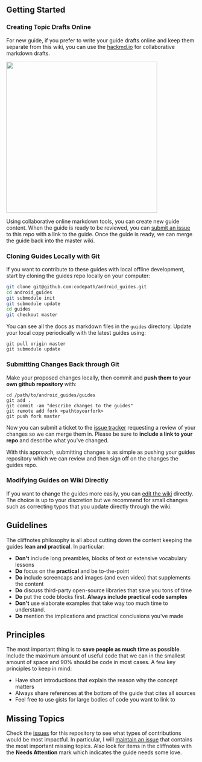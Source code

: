 ## Getting Started

### Creating Topic Drafts Online

For new guide, if you prefer to write your guide drafts online and keep them separate from this wiki, you can use the [hackmd.io](https://hackmd.io) for collaborative markdown drafts.

<a href="https://hackmd.io"><img src="http://i.imgur.com/Pg8BycW.png" width="400" /><a/>

Using collaborative online markdown tools, you can create new guide content. When the guide is ready to be reviewed, you can [submit an issue](https://github.com/codepath/android_guides/issues) to this repo with a link to the guide. Once the guide is ready, we can merge the guide back into the master wiki. 

### Cloning Guides Locally with Git

If you want to contribute to these guides with local offline development, start by cloning the guides repo locally on your computer:

```bash
git clone git@github.com:codepath/android_guides.git
cd android_guides
git submodule init
git submodule update
cd guides
git checkout master
```

You can see all the docs as markdown files in the `guides` directory. Update your local copy periodically with the latest guides using:

```
git pull origin master
git submodule update
```

### Submitting Changes Back through Git

Make your proposed changes locally, then commit and **push them to your own github repository** with:

```
cd /path/to/android_guides/guides
git add .
git commit -am "describe changes to the guides"
git remote add fork <pathtoyourfork>
git push fork master
```

Now you can submit a ticket to the [issue tracker](https://github.com/codepath/android_guides/issues) requesting a review of your changes so we can merge them in. Please be sure to **include a link to your repo** and describe what you've changed.

With this approach, submitting changes is as simple as pushing your guides repository which we can review and then sign off on the changes the guides repo. 

### Modifying Guides on Wiki Directly

If you want to change the guides more easily, you can [edit the wiki](https://github.com/codepath/android_guides/wiki) directly. The choice is up to your discretion but we recommend for small changes such as correcting typos that you update directly through the wiki.

## Guidelines

The cliffnotes philosophy is all about cutting down the content keeping the guides **lean and practical**. In particular:

 * **Don't** include long preambles, blocks of text or extensive vocabulary lessons
 * **Do** focus on the **practical** and be to-the-point
 * **Do** include screencaps and images (and even video) that supplements the content 
 * **Do** discuss third-party open-source libraries that save you tons of time
 * **Do** put the code blocks first. **Always include practical code samples**
 * **Don't** use elaborate examples that take way too much time to understand.
 * **Do** mention the implications and practical conclusions you've made

## Principles

The most important thing is to **save people as much time as possible**. Include the maximum amount of useful code that we can in the smallest amount of space and 90% should be code in most cases. A few key principles to keep in mind:

 * Have short introductions that explain the reason why the concept matters
 * Always share references at the bottom of the guide that cites all sources
 * Feel free to use gists for large bodies of code you want to link to

## Missing Topics

Check the [issues](https://github.com/codepath/android_guides/issues) for this repository to see what types of contributions would be most impactful. In particular, I will [maintain an issue](https://github.com/codepath/android_guides/issues/2) that contains the most important missing topics. Also look for items in the cliffnotes with the **Needs Attention** mark which indicates the guide needs some love.